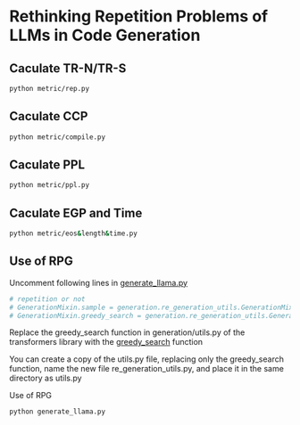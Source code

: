 # Rethinking Repetition Problems of LLMs in Code Generation

## Caculate TR-N/TR-S
```bash
python metric/rep.py
```

## Caculate CCP
```bash
python metric/compile.py
```

## Caculate PPL
```bash 
python metric/ppl.py
```

## Caculate EGP and Time
```bash 
python metric/eos&length&time.py
```

## Use of RPG
Uncomment following lines in [generate_llama.py](./generate_llama.py#L18-L20)
```Python
# repetition or not
# GenerationMixin.sample = generation.re_generation_utils.GenerationMixin.sample
# GenerationMixin.greedy_search = generation.re_generation_utils.GenerationMixin.greedy_search
```
Replace the greedy_search function in generation/utils.py of the transformers library with the [greedy_search](./greedy_search.py) function 

You can create a copy of the utils.py file, replacing only the greedy_search function, name the new file re_generation_utils.py, and place it in the same directory as utils.py

Use of RPG
```bash 
python generate_llama.py
```
